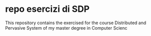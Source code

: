# repo esercizi di SDP
This repository contains the exercised for the course Distributed and Pervasive System of my master degree in Computer Scienc